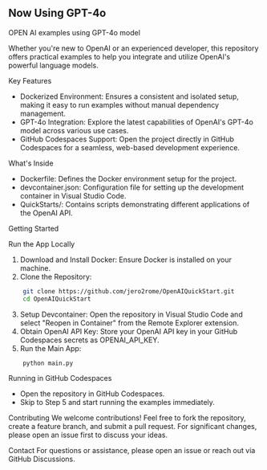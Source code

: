 ## Now Using GPT-4o

OPEN AI examples using GPT-4o model

Whether you're new to OpenAI or an experienced developer, this repository offers practical examples to help you integrate and utilize OpenAI's powerful language models.

Key Features
- Dockerized Environment: Ensures a consistent and isolated setup, making it easy to run examples without manual dependency management.
- GPT-4o Integration: Explore the latest capabilities of OpenAI's GPT-4o model across various use cases.
- GitHub Codespaces Support: Open the project directly in GitHub Codespaces for a seamless, web-based development experience.

What's Inside
- Dockerfile: Defines the Docker environment setup for the project.
- devcontainer.json: Configuration file for setting up the development container in Visual Studio Code.
- QuickStarts/: Contains scripts demonstrating different applications of the OpenAI API.

Getting Started

Run the App Locally
1. Download and Install Docker: Ensure Docker is installed on your machine.
2. Clone the Repository:
  ```bash
      git clone https://github.com/jero2rome/OpenAIQuickStart.git
      cd OpenAIQuickStart
  ```
3. Setup Devcontainer: Open the repository in Visual Studio Code and select "Reopen in Container" from the Remote Explorer extension.
4. Obtain OpenAI API Key: Store your OpenAI API key in your GitHub Codespaces secrets as OPENAI_API_KEY.
5. Run the Main App:
```python
    python main.py
```


Running in GitHub Codespaces
- Open the repository in GitHub Codespaces.
- Skip to Step 5 and start running the examples immediately.

Contributing
We welcome contributions! Feel free to fork the repository, create a feature branch, and submit a pull request. 
For significant changes, please open an issue first to discuss your ideas.

Contact
For questions or assistance, please open an issue or reach out via GitHub Discussions.